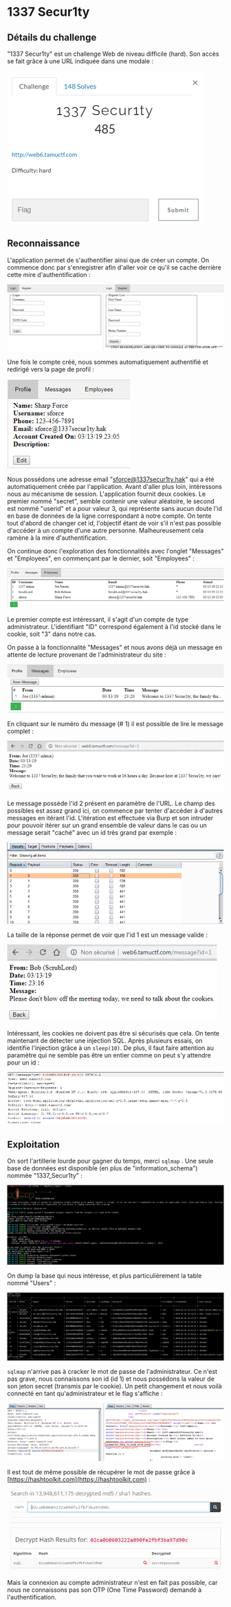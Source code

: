 # 1337 Secur1ty

## Détails du challenge

"1337 Secur1ty" est un challenge Web de niveau difficile (hard). Son accès se fait grâce à une URL indiquée dans une modale :

![](../../../.gitbook/assets/930d4313c8678e573f5b78af7a9712d2.png)

## Reconnaissance

L'application permet de s'authentifier ainsi que de créer un compte. On commence donc par s'enregistrer afin d'aller voir ce qu'il se cache derrière cette mire d'authentification :

![](../../../.gitbook/assets/70d116abcfc8e28e45508091270c79e8.png)

Une fois le compte créé, nous sommes automatiquement authentifié et redirigé vers la page de profil :

![](../../../.gitbook/assets/8f1059ef897bc301724b0b1dd09ccb3c.png)

Nous possédons une adresse email "sforce@1337secur1ty.hak" qui a été automatiquement créée par l'application. Avant d'aller plus loin, intéressons nous au mécanisme de session. L'application fournit deux cookies. Le premier nommé "secret", semble contenir une valeur aléatoire, le second est nommé "userid" et a pour valeur 3, qui représente sans aucun doute l'id en base de données de la ligne correspondant à notre compte. On tente tout d'abord de changer cet id, l'objectif étant de voir s'il n'est pas possible d'accéder à un compte d'une autre personne. Malheureusement cela ramène à la mire d'authentification.

On continue donc l'exploration des fonctionnalités avec l'onglet "Messages" et "Employees", en commençant par le dernier, soit "Employees" :

![](../../../.gitbook/assets/d28b82029915e4438eeb715bfba48096.png)

Le premier compte est intéressant, il s'agit d'un compte de type administrateur. L'identifiant "ID" correspond également à l'id stocké dans le cookie, soit "3" dans notre cas.

On passe à la fonctionnalité "Messages" et nous avons déjà un message en attente de lecture provenant de l'administrateur du site :

![](../../../.gitbook/assets/47f8040228fdbc756bb400b60518b7c1.png)

En cliquant sur le numéro du message (# 1) il est possible de lire le message complet :

![](../../../.gitbook/assets/a4f699af8baec38d1d25722d04cd815c.png)

Le message possède l'id 2 présent en paramètre de l'URL. Le champ des possibles est assez grand ici, on commence par tenter d'accéder à d'autres messages en itérant l'id. L'itération est effectuée via Burp et son intruder pour pouvoir itérer sur un grand ensemble de valeur dans le cas ou un message serait "caché" avec un id très grand par exemple :

![](../../../.gitbook/assets/28697db240d76923610b0d07f0bb3c7f.png)

La taille de la réponse permet de voir que l'id 1 est un message valide :

![](../../../.gitbook/assets/2c6c761d73a196479ee4943efd991971.png)

Intéressant, les cookies ne doivent pas être si sécurisés que cela. On tente maintenant de détecter une injection SQL. Après plusieurs essais, on identifie l'injection grâce à un `sleep(10)`. De plus, il faut faire attention au paramètre qui ne semble pas être un entier comme on peut s'y attendre pour un id :

![](../../../.gitbook/assets/d4be1c819151cfdd6a9b167564aecd66.png)

## Exploitation

On sort l'artillerie lourde pour gagner du temps, merci `sqlmap` . Une seule base de données est disponible (en plus de "information\_schema") nommée "1337\_Secur1ty"  :

![](../../../.gitbook/assets/5146224b790ea51d4d86f4d5f696c0e1.png)

On dump la base qui nous intéresse, et plus particulièrement la table nommé "Users" :

![](../../../.gitbook/assets/0672cebbf0b3194b2d7291e933b03f5a.png)

`sqlmap` n'arrive pas à cracker le mot de passe de l'administrateur. Ce n'est pas grave, nous connaissons son id (id 1) et nous possédons la valeur de son jeton secret (transmis par le cookie). Un petit changement et nous voilà connecté en tant qu'administrateur et le flag s'affiche :

![](../../../.gitbook/assets/78f21d6c405c189c260414201afd63ec.png)

Il est tout de même possible de récupérer le mot de passe grâce à [https://hashtoolkit.com](https://hashtoolkit.com) :

![](../../../.gitbook/assets/7b9c8d20d95cfd410663f1a6cb6e229a.png)

Mais la connexion au compte administrateur n'est en fait pas possible, car nous ne connaissons pas son OTP (One Time Password) demandé à l'authentification.

